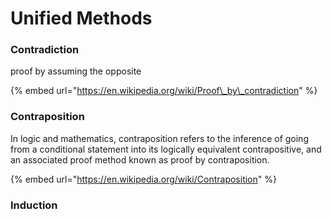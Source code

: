 # Unified Methods

### Contradiction

proof by assuming the opposite

{% embed url="https://en.wikipedia.org/wiki/Proof\_by\_contradiction" %}



### Contraposition

In logic and mathematics, contraposition refers to the inference of going from a conditional statement into its logically equivalent contrapositive, and an associated proof method known as proof by contraposition.

{% embed url="https://en.wikipedia.org/wiki/Contraposition" %}





### Induction

